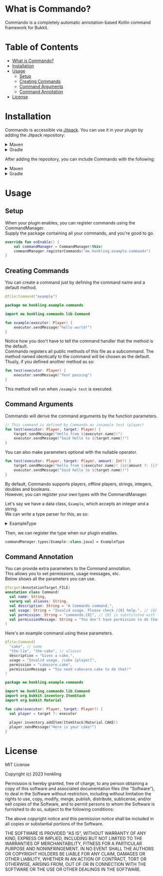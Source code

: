 # What is Commando?

Commando is a completely automatic annotation-based Kotlin command framework for Bukkit.

# Table of Contents
- [What is Commando?](#what-is-commando)
- [Installation](#installation)
- [Usage](#usage)
  - [Setup](#setup)
  - [Creating Commands](#creating-commands)
  - [Command Arguments](#command-arguments)
  - [Command Annotation](#command-annotation)
- [License](#license)

# Installation

Commando is accessible via [Jitpack](https://jitpack.io). You can use it in your plugin by adding the Jitpack repository:

<details>
    <summary>Maven</summary>

```xml
<repository>
    <id>jitpack.io</id>
    <url>https://jitpack.io</url>
</repository>
```
</details>

<details>
    <summary>Gradle</summary>

```groovy
repositories {
    maven { url 'https://jitpack.io' }
}
```
</details>

After adding the repository, you can include Commando with the following:

<details>
    <summary>Maven</summary>

```xml
<dependency>
    <groupId>com.github.honkling</groupId>
    <artifactId>commando</artifactId>
    <version>1.0.0</version>
</dependency>
```
</details>

<details>
    <summary>Gradle</summary>

```groovy
dependencies {
    implementation 'com.github.honkling:commando:1.0.0'
}
```
</details>

# Usage

## Setup

When your plugin enables, you can register commands using the CommandManager.<br>
Supply the package containing all your commands, and you're good to go.
```kt
override fun onEnable() {
    val commandManager = CommandManager(this)
    commandManager.registerCommands("me.honkling.example.commands")
}
```

## Creating Commands

You can create a command just by defining the command name and a default method.
```kt
@file:Command("example")

package me.honkling.example.commands

import me.honkling.commando.lib.Command

fun example(executor: Player) {
    executor.sendMessage("hello world!")
}
```

Notice how you don't have to tell the command handler that the method is the default.<br>
Commando registers all public methods of this file as a subcommand. The method named identically to the command will be chosen as the default.<br>
Thusly, if you defined another method as so:
```kt
fun test(executor: Player) {
    executor.sendMessage("Test passing")
}
```

This method will run when `/example test` is executed.

## Command Arguments

Commando will derive the command arguments by the function parameters.
```kt
// This command is defined by Commando as /example test (player)
fun test(executor: Player, target: Player) {
    target.sendMessage("Hello from ${executor.name}!")
    executor.sendMessage("Said hello to ${target.name}!")
}
```

You can also make parameters optional with the nullable operator.
```kt
fun test(executor: Player, target: Player, amount: Int?) {
    target.sendMessage("Hello from ${executor.name}! (x${amount ?: 1})")
    executor.sendMessage("Said hello to ${target.name}!")
}
```

By default, Commando supports players, offline players, strings, integers, doubles and booleans.<br>
However, you can register your own types with the CommandManager.

Let's say we have a data class, `Example`, which accepts an integer and a string.<br>
We can write a type parser for this, as so:
<details>
<summary>ExampleType</summary>

```kt
package me.honkling.example.types

import me.honkling.example.lib.Example

object ExampleType : Type<Example> {
    // Takes an input string, parses it, and returns an Example
    override fun match(input: String): Example {
        val chunks = input.split(":")
        val int = chunks[0].toInt()
        val str = chunks[1]
        
        return Example(int, str)
    }
    
    // Tests if an input could be parsed as an Example
    override fun matches(input: String): Boolean {
        return input.matches(Regex("^(\d+):.+"))
    }
    
    // Returns a list of tab completions for Example
    override fun complete(input: String): List<String> {
        if (!input.contains(":"))
            return listOf("$input:")
        
        return emptyList()
    }
}
```
</details>

Then, we can register the type when our plugin enables.
```kt
commandManager.types[Example::class.java] = ExampleType
```

## Command Annotation

You can provide extra parameters to the Command annotation.<br>
This allows you to set permissions, usage messages, etc.<br>
Below shows all the parameters you can use.
```kt
@Target(AnnotationTarget.FILE)
annotation class Command(
  val name: String,
  vararg val aliases: String,
  val description: String = "A Commando command.",
  val usage: String = "Invalid usage. Please check /{0} help.", // {0} is substituted with the command name
  val permission: String = "commando.{0}", // {0} is substituted with the command name
  val permissionMessage: String = "You don't have permission to do that."
)
```

Here's an example command using these parameters.
```kt
@file:Command(
  "cake", // name
  "the-lie", "the-cake", // aliases
  description = "Gives a cake.",
  usage = "Invalid usage. /cake [player]",
  permission = "cakecore.cake",
  permissionMessage = "You need cakecore.cake to do that!"
)

package me.honkling.example.commands

import me.honkling.commando.lib.Command
import org.bukkit.inventory.ItemStack
import org.bukkit.Material

fun cake(executor: Player, target: Player?) {
  val player = target ?: executor
  
  player.inventory.addItem(ItemStack(Material.CAKE))
  player.sendMessage("Here is your cake!")
}
```

# License

MIT License

Copyright (c) 2023 honkling

Permission is hereby granted, free of charge, to any person obtaining a copy
of this software and associated documentation files (the "Software"), to deal
in the Software without restriction, including without limitation the rights
to use, copy, modify, merge, publish, distribute, sublicense, and/or sell
copies of the Software, and to permit persons to whom the Software is
furnished to do so, subject to the following conditions:

The above copyright notice and this permission notice shall be included in all
copies or substantial portions of the Software.

THE SOFTWARE IS PROVIDED "AS IS", WITHOUT WARRANTY OF ANY KIND, EXPRESS OR
IMPLIED, INCLUDING BUT NOT LIMITED TO THE WARRANTIES OF MERCHANTABILITY,
FITNESS FOR A PARTICULAR PURPOSE AND NONINFRINGEMENT. IN NO EVENT SHALL THE
AUTHORS OR COPYRIGHT HOLDERS BE LIABLE FOR ANY CLAIM, DAMAGES OR OTHER
LIABILITY, WHETHER IN AN ACTION OF CONTRACT, TORT OR OTHERWISE, ARISING FROM,
OUT OF OR IN CONNECTION WITH THE SOFTWARE OR THE USE OR OTHER DEALINGS IN THE
SOFTWARE.
